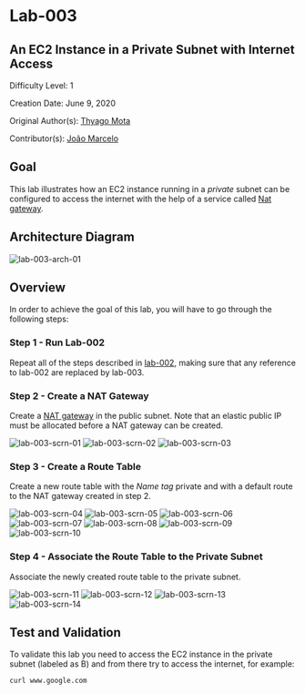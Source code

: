 # Lab-003

## An EC2 Instance in a Private Subnet with Internet Access

Difficulty Level: 1

Creation Date: June 9, 2020

Original Author(s): [Thyago Mota](https://github.com/thyagomota)

Contributor(s): [João Marcelo](https://github.com/jmhal)

## Goal
This lab illustrates how an EC2 instance running in a *private* subnet can be configured to access the internet with the help of a service called [Nat gateway](https://docs.aws.amazon.com/vpc/latest/userguide/vpc-nat-gateway.html).

## Architecture Diagram
![lab-003-arch-01](images/lab-003-arch-01.png)

## Overview

In order to achieve the goal of this lab, you will have to go through the following steps:

### Step 1 - Run Lab-002
Repeat all of the steps described in [lab-002](../lab-002), making sure that any reference to lab-002 are replaced by lab-003.

### Step 2 - Create a NAT Gateway
Create a [NAT gateway](https://docs.aws.amazon.com/vpc/latest/userguide/vpc-nat-gateway.html) in the public subnet. Note that an elastic public IP must be allocated before a NAT gateway can be created.  

![lab-003-scrn-01](images/lab-003-scrn-01.png)
![lab-003-scrn-02](images/lab-003-scrn-02.png)
![lab-003-scrn-03](images/lab-003-scrn-03.png)

### Step 3 - Create a Route Table
Create a new route table with the *Name tag* private and with a default route to the NAT gateway created in step 2.

![lab-003-scrn-04](images/lab-003-scrn-04.png)
![lab-003-scrn-05](images/lab-003-scrn-05.png)
![lab-003-scrn-06](images/lab-003-scrn-06.png)
![lab-003-scrn-07](images/lab-003-scrn-07.png)
![lab-003-scrn-08](images/lab-003-scrn-08.png)
![lab-003-scrn-09](images/lab-003-scrn-09.png)
![lab-003-scrn-10](images/lab-003-scrn-10.png)

### Step 4 - Associate the Route Table to the Private Subnet
Associate the newly created route table to the private subnet.

![lab-003-scrn-11](images/lab-003-scrn-11.png)
![lab-003-scrn-12](images/lab-003-scrn-12.png)
![lab-003-scrn-13](images/lab-003-scrn-13.png)
![lab-003-scrn-14](images/lab-003-scrn-14.png)


## Test and Validation
To validate this lab you need to access the EC2 instance in the private subnet (labeled as B) and from there try to access the internet, for example:

```
curl www.google.com
```
